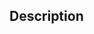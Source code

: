﻿<!-- color := SVG_Get_named_color_value ( colorName ; what ) -> colorName (Text) -  svg color name -> what (Text) - {what value} "r" or "g" or "v" or "b" for the color component, else long color <- color (Long Integer)-->## Description